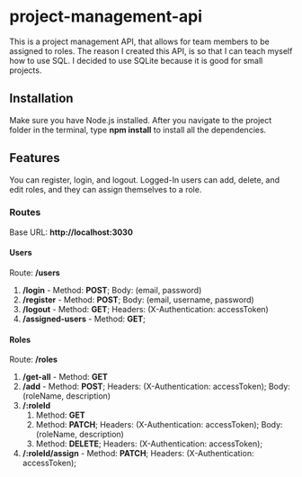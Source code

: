 # project-management-api

This is a project management API, that allows for team members to be assigned to roles. The reason I created this API, is so that I can teach myself how to use SQL. I decided to use SQLite because it is good for small projects.

## Installation
Make sure you have Node.js installed. After you navigate to the project folder in the terminal, type **npm install** to install all the dependencies.

## Features

You can register, login, and logout. Logged-In users can add, delete, and edit roles, and they can assign themselves to a role.

### Routes
Base URL: **http://localhost:3030**

#### Users
Route: **/users**
1. **/login**  - Method: **POST**; Body: (email, password)
2. **/register** - Method: **POST**; Body: (email, username, password)
3. **/logout** - Method: **GET**; Headers: (X-Authentication: accessToken)
4. **/assigned-users** - Method: **GET**;

#### Roles
Route: **/roles**
1. **/get-all** - Method: **GET**
2. **/add** - Method: **POST**; Headers: (X-Authentication: accessToken); Body: (roleName, description)
3. **/:roleId**
    1. Method: **GET**
    2. Method: **PATCH**; Headers: (X-Authentication: accessToken); Body: (roleName, description)
    3. Method: **DELETE**; Headers: (X-Authentication: accessToken);
4. **/:roleId/assign** - Method: **PATCH**; Headers: (X-Authentication: accessToken);